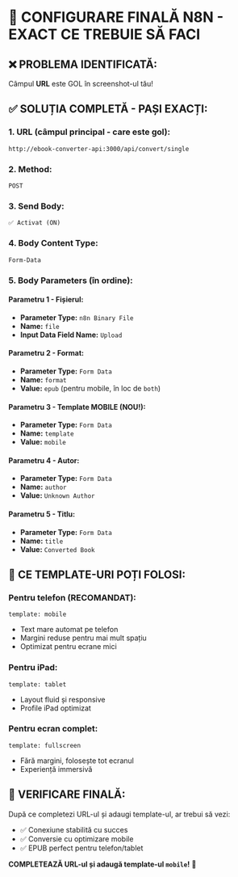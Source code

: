 # 🎯 CONFIGURARE FINALĂ N8N - EXACT CE TREBUIE SĂ FACI

## ❌ PROBLEMA IDENTIFICATĂ:
Câmpul **URL** este GOL în screenshot-ul tău!

## ✅ SOLUȚIA COMPLETĂ - PAȘI EXACȚI:

### 1. **URL (câmpul principal - care este gol):**
```
http://ebook-converter-api:3000/api/convert/single
```

### 2. **Method:**
```
POST
```

### 3. **Send Body:**
```
✅ Activat (ON)
```

### 4. **Body Content Type:**
```
Form-Data
```

### 5. **Body Parameters (în ordine):**

#### Parametru 1 - Fișierul:
- **Parameter Type:** `n8n Binary File`
- **Name:** `file`
- **Input Data Field Name:** `Upload`

#### Parametru 2 - Format:
- **Parameter Type:** `Form Data`
- **Name:** `format`
- **Value:** `epub` (pentru mobile, în loc de `both`)

#### Parametru 3 - Template MOBILE (NOU!):
- **Parameter Type:** `Form Data`
- **Name:** `template`
- **Value:** `mobile`

#### Parametru 4 - Autor:
- **Parameter Type:** `Form Data`
- **Name:** `author`
- **Value:** `Unknown Author`

#### Parametru 5 - Titlu:
- **Parameter Type:** `Form Data`
- **Name:** `title`
- **Value:** `Converted Book`

## 🎯 **CE TEMPLATE-URI POȚI FOLOSI:**

### Pentru telefon (RECOMANDAT):
```
template: mobile
```
- Text mare automat pe telefon
- Margini reduse pentru mai mult spațiu
- Optimizat pentru ecrane mici

### Pentru iPad:
```
template: tablet
```
- Layout fluid și responsive
- Profile iPad optimizat

### Pentru ecran complet:
```
template: fullscreen
```
- Fără margini, folosește tot ecranul
- Experiență immersivă

## 🚀 **VERIFICARE FINALĂ:**

După ce completezi URL-ul și adaugi template-ul, ar trebui să vezi:
- ✅ Conexiune stabilită cu succes
- ✅ Conversie cu optimizare mobile
- ✅ EPUB perfect pentru telefon/tablet

**COMPLETEAZĂ URL-ul și adaugă template-ul `mobile`!** 📱
